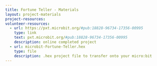 ```yaml
---
title: Fortune Teller - Materials
layout: project-materials
project-resources: 
volunteer-resources:
  - url: https://pxt.microbit.org/#pub:18828-96734-17356-00995
    type: link
    text: pxt.microbit.org/#pub:18828-96734-17356-00995
    description: online completed project
  - url: microbit-Fortune-Teller.hex
    type: file
    description: .hex project file to transfer onto your micro:bit
---
```

